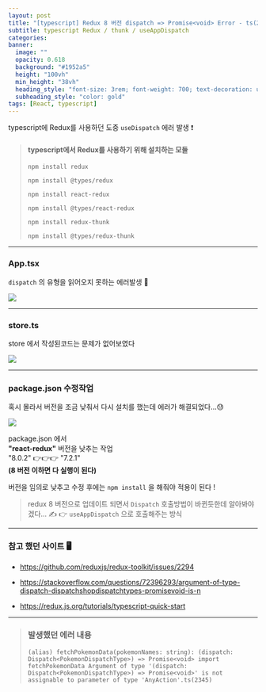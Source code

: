 ```yaml
---
layout: post
title: "[typescript] Redux 8 버전 dispatch => Promise<void> Error - ts(2345)"
subtitle: typescript Redux / thunk / useAppDispatch
categories:
banner:
  image: ""
  opacity: 0.618
  background: "#1952a5"
  height: "100vh"
  min_height: "38vh"
  heading_style: "font-size: 3rem; font-weight: 700; text-decoration: underline"
  subheading_style: "color: gold"
tags: [React, typescript]
---
```


typescript에 Redux를 사용하던 도중 `useDispatch` 에러 발생 ❗

> #### typescript에서 Redux를 사용하기 위해 설치하는 모듈
>
> `npm install redux`
>
> `npm install @types/redux`
>
> `npm install react-redux`
>
> `npm install @types/react-redux`
>
> `npm install redux-thunk`
>
> `npm install @types/redux-thunk`

---

### App.tsx

`dispatch` 의 유형을 읽어오지 못하는 에러발생 💫

![](https://velog.velcdn.com/images/-__-/post/b7ac79a8-2abc-4b65-8283-5de0ae42b55d/image.png)

---

### store.ts

store 에서 작성된코드는 문제가 없어보였다

![](https://velog.velcdn.com/images/-__-/post/fec5be63-9c19-4d72-bfff-8631db96abfd/image.png)

---

### package.json 수정작업

혹시 몰라서 버전을 조금 낮춰서 다시 설치를 했는데
에러가 해결되었다...😓

![](https://velog.velcdn.com/images/-__-/post/a7b6d83e-67ff-4f6e-bab0-27b0ca556225/image.png)

package.json 에서<br>
**"react-redux"** 버전을 낮추는 작업<br>
"8.0.2" 👉👉👉 "7.2.1"<br>
**(8 버전 이하면 다 실행이 된다)**<br>

버전을 임의로 낮추고 수정 후에는 `npm install` 을 해줘야 적용이 된다 !

> redux 8 버전으로 업데이트 되면서 `Dispatch` 호출방법이 바뀐듯한데 알아봐야겠다... ✍
> 👉 `useAppDispatch` 으로 호출해주는 방식

---

### 참고 했던 사이트 🖥

- https://github.com/reduxjs/redux-toolkit/issues/2294

- https://stackoverflow.com/questions/72396293/argument-of-type-dispatch-dispatchshopdispatchtypes-promisevoid-is-n

- https://redux.js.org/tutorials/typescript-quick-start

---

> ### 발생했던 에러 내용
>
> `(alias) fetchPokemonData(pokemonNames: string): (dispatch: Dispatch<PokemonDispatchType>) => Promise<void> import fetchPokemonData Argument of type '(dispatch: Dispatch<PokemonDispatchType>) => Promise<void>' is not assignable to parameter of type 'AnyAction'.ts(2345)`
